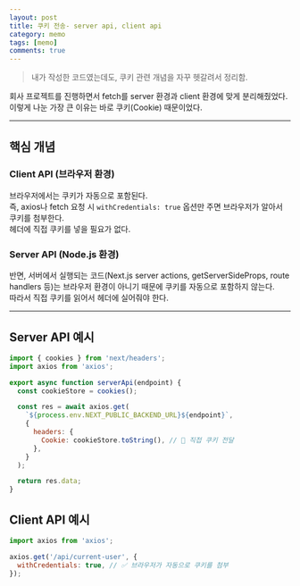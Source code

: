 ```yaml
---
layout: post
title: 쿠키 전송- server api, client api
category: memo
tags: [memo]
comments: true
---
```


<!-- @format -->

> 내가 작성한 코드였는데도, 쿠키 관련 개념을 자꾸 헷갈려서 정리함.

회사 프로젝트를 진행하면서 fetch를 server 환경과 client 환경에 맞게 분리해줬었다.<br/>
이렇게 나눈 가장 큰 이유는 바로 쿠키(Cookie) 때문이었다.

---

## 핵심 개념

### Client API (브라우저 환경)

브라우저에서는 쿠키가 자동으로 포함된다.<br/>
즉, axios나 fetch 요청 시 `withCredentials: true` 옵션만 주면 브라우저가 알아서 쿠키를 첨부한다.<br/>
헤더에 직접 쿠키를 넣을 필요가 없다.

### Server API (Node.js 환경)

반면, 서버에서 실행되는 코드(Next.js server actions, getServerSideProps, route handlers 등)는
브라우저 환경이 아니기 때문에 쿠키를 자동으로 포함하지 않는다.<br/>
따라서 직접 쿠키를 읽어서 헤더에 실어줘야 한다.

---

## Server API 예시

```js
import { cookies } from 'next/headers';
import axios from 'axios';

export async function serverApi(endpoint) {
  const cookieStore = cookies();

  const res = await axios.get(
    `${process.env.NEXT_PUBLIC_BACKEND_URL}${endpoint}`,
    {
      headers: {
        Cookie: cookieStore.toString(), // 🍪 직접 쿠키 전달
      },
    }
  );

  return res.data;
}
```

## Client API 예시

```js
import axios from 'axios';

axios.get('/api/current-user', {
  withCredentials: true, // ✅ 브라우저가 자동으로 쿠키를 첨부
});
```
